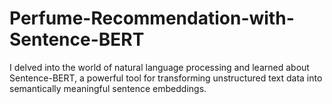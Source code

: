 # Perfume-Recommendation-with-Sentence-BERT
I delved into the world of natural language processing and learned about Sentence-BERT, a powerful tool for transforming unstructured text data into semantically meaningful sentence embeddings.
